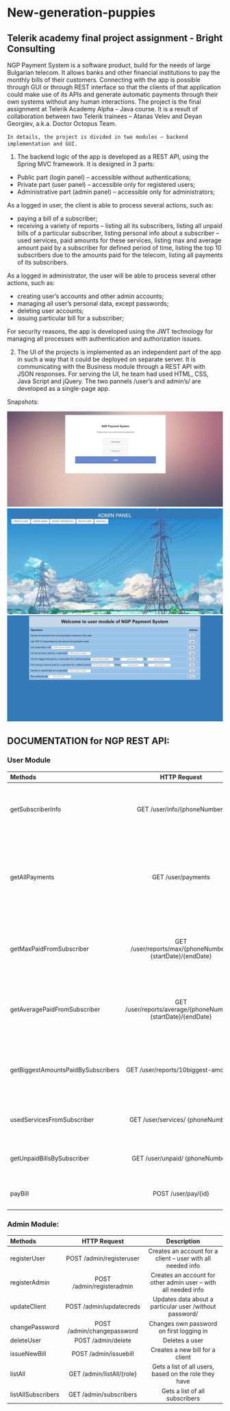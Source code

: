 # New-generation-puppies
Telerik academy final project assignment - Bright Consulting
-------

NGP Payment System is a software product, build for the needs of large Bulgarian telecom. It allows banks and other financial institutions to pay the monthly bills of their customers. Connecting with the app is possible through GUI or through REST interface so that the clients of that application could make use of its APIs and generate automatic payments through their own systems without any human interactions.
	The project is the final assignment at Telerik Academy Alpha – Java course. It is a result of collaboration between two Telerik trainees – Atanas Velev and Deyan Georgiev, a.k.a. Doctor Octopus Team.

	In details, the project is divided in two modules – backend implementation and GUI.
1.	The backend logic of the app is developed as a REST API, using the Spring MVC framework. It is designed in 3 parts:
-	Public part (login panel) – accessible without authentications;
-	Private part (user panel) – accessible only for registered users;
-	Administrative part (admin panel) – accessible only for administrators;
 
 As a logged in user, the client is able to process several actions, such as:
- paying a bill of a subscriber;
- receiving a variety of reports – listing all its subscribers, listing all unpaid bills of a particular subscriber, listing personal info about a subscriber – used services, paid amounts for these services, listing max and average amount paid by a subscriber for defined period of time, listing the top 10 subscribers due to the amounts paid for the telecom, listing all payments of its subscribers.

As a logged in administrator, the user will be able to process several other actions, such as:
-	creating user’s accounts and other admin accounts;
-	managing all user’s personal data, except passwords;
-	deleting user accounts;
-	issuing particular bill for a subscriber;

For security reasons, the app is developed using the JWT technology for managing all processes with authentication and authorization issues. 

2.	The UI of the projects is implemented as an independent part of the app in such a way that it could be deployed on separate server. 
It is communicating with the Business module through a REST API with JSON responses.
For serving the UI, he team had used HTML, CSS, Java Script and jQuery.
The two pannels /user’s and admin’s/ are developed as a single-page app.

Snapshots:

![alt text](https://github.com/DoctorOctopusTeam/New-generation-puppies/blob/master/snap1.jpg "Login page")
![alt text](https://github.com/DoctorOctopusTeam/New-generation-puppies/blob/master/snap2.jpg "Admin module")
![alt text](https://github.com/DoctorOctopusTeam/New-generation-puppies/blob/master/snap3.png "User module")

## DOCUMENTATION for NGP REST API:
### User Module

 
| Methods        | HTTP Request | Description  |
| :------------- |:-------------:| :-----:|
| getSubscriberInfo      | GET  /user/info/{phoneNumber} | Gets information about a user – phone number, name, EGN  |
| getAllPayments      | GET /user/payments      |   Gets a list of all payments made by client’s subscribers ordered by the pay date in descending order  |
| getMaxPaidFromSubscriber      | GET /user/reports/max/{phoneNumber}/ {startDate}/{endDate} | Gets the biggest amount paid by a subscriber for service for defined period  |
| getAveragePaidFromSubscriber      | GET /user/reports/average/{phoneNumber}/ {startDate}/{endDate} | Gets the average sum paid from a subscriber for services for defined period  |
| getBiggestAmountsPaidBySubscribers| GET /user/reports/10biggest-amounts | Gets a list of the top 10 subscribers based on the paid amounts for services  |
| usedServicesFromSubscriber      | GET /user/services/ {phoneNumber} | Gets a list of all used services from a subscriber  |
 | getUnpaidBillsBySubscriber      | GET /user/unpaid/ {phoneNumber} | Gets a list of all unpaid bills from a subscriber  |
 | payBill      | POST /user/pay/{id} | Pay a particular bill for a subscribers  |
 
 
 ### Admin Module:
 
 
| Methods        | HTTP Request | Description  |
| :------------- |:-------------:| :-----:|
| registerUser      | POST  /admin/registeruser | Creates an account for a client – user with all needed info  |
| registerAdmin      | POST /admin/registeradmin | Creates an account for other admin user – with all needed info  |
| updateClient      | POST /admin/updatecreds | Updates data about a particular user /without password/  |
| changePassword      | POST /admin/changepassword | Changes own password on first logging in  |
| deleteUser      | POST /admin/delete | Deletes a user  |
| issueNewBill      | POST /admin/issuebill | Creates a new bill for a client  |
| listAll      | GET /admin/listAll/{role} |Gets a list of all users, based on the role they have  |
| listAllSubscribers      | GET /admin/subscribers | Gets a list of all subscribers  |




